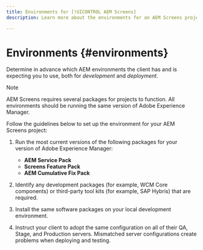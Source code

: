 ```yaml
---
title: Environments for [!UICONTROL AEM Screens]
description: Learn more about the environments for an AEM Screens project.

---
```


# Environments {#environments}

Determine in advance which AEM environments the client has and is expecting you to use, both for *development* and *deployment*.

>[!NOTE]
>
>AEM Screens requires several packages for projects to function. All environments should be running the same version of Adobe Experience Manager.

Follow the guidelines below to set up the environment for your AEM Screens project:

1. Run the most current versions of the following packages for your version of Adobe Experience Manager:

   * **AEM Service Pack**
   * **Screens Feature Pack**
   * **AEM Cumulative Fix Pack**

1. Identify any development packages (for example, WCM Core components) or third-party tool kits (for example, SAP Hybris) that are required.

1. Install the same software packages on your local development environment.

1. Instruct your client to adopt the same configuration on all of their QA, Stage, and Production servers. Mismatched server configurations create problems when deploying and testing.
